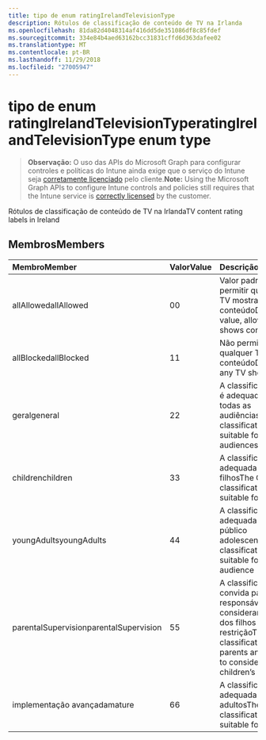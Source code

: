 ```yaml
---
title: tipo de enum ratingIrelandTelevisionType
description: Rótulos de classificação de conteúdo de TV na Irlanda
ms.openlocfilehash: 81da82d4048314af416dd5de351086df8c85fdef
ms.sourcegitcommit: 334e84b4aed63162bcc31831cffd6d363dafee02
ms.translationtype: MT
ms.contentlocale: pt-BR
ms.lasthandoff: 11/29/2018
ms.locfileid: "27005947"
---
```

# <a name="ratingirelandtelevisiontype-enum-type"></a><span data-ttu-id="346d9-103">tipo de enum ratingIrelandTelevisionType</span><span class="sxs-lookup"><span data-stu-id="346d9-103">ratingIrelandTelevisionType enum type</span></span>

> <span data-ttu-id="346d9-104">**Observação:** O uso das APIs do Microsoft Graph para configurar controles e políticas do Intune ainda exige que o serviço do Intune seja [corretamente licenciado](https://go.microsoft.com/fwlink/?linkid=839381) pelo cliente.</span><span class="sxs-lookup"><span data-stu-id="346d9-104">**Note:** Using the Microsoft Graph APIs to configure Intune controls and policies still requires that the Intune service is [correctly licensed](https://go.microsoft.com/fwlink/?linkid=839381) by the customer.</span></span>

<span data-ttu-id="346d9-105">Rótulos de classificação de conteúdo de TV na Irlanda</span><span class="sxs-lookup"><span data-stu-id="346d9-105">TV content rating labels in Ireland</span></span>
## <a name="members"></a><span data-ttu-id="346d9-106">Membros</span><span class="sxs-lookup"><span data-stu-id="346d9-106">Members</span></span>
|<span data-ttu-id="346d9-107">Membro</span><span class="sxs-lookup"><span data-stu-id="346d9-107">Member</span></span>|<span data-ttu-id="346d9-108">Valor</span><span class="sxs-lookup"><span data-stu-id="346d9-108">Value</span></span>|<span data-ttu-id="346d9-109">Descrição</span><span class="sxs-lookup"><span data-stu-id="346d9-109">Description</span></span>|
|:---|:---|:---|
|<span data-ttu-id="346d9-110">allAllowed</span><span class="sxs-lookup"><span data-stu-id="346d9-110">allAllowed</span></span>|<span data-ttu-id="346d9-111">0</span><span class="sxs-lookup"><span data-stu-id="346d9-111">0</span></span>|<span data-ttu-id="346d9-112">Valor padrão, para permitir que todos os TV mostra conteúdo</span><span class="sxs-lookup"><span data-stu-id="346d9-112">Default value, allow all TV shows content</span></span>|
|<span data-ttu-id="346d9-113">allBlocked</span><span class="sxs-lookup"><span data-stu-id="346d9-113">allBlocked</span></span>|<span data-ttu-id="346d9-114">1</span><span class="sxs-lookup"><span data-stu-id="346d9-114">1</span></span>|<span data-ttu-id="346d9-115">Não permitir que qualquer TV mostra conteúdo</span><span class="sxs-lookup"><span data-stu-id="346d9-115">Do not allow any TV shows content</span></span>|
|<span data-ttu-id="346d9-116">geral</span><span class="sxs-lookup"><span data-stu-id="346d9-116">general</span></span>|<span data-ttu-id="346d9-117">2</span><span class="sxs-lookup"><span data-stu-id="346d9-117">2</span></span>|<span data-ttu-id="346d9-118">A classificação de GA é adequada para todas as audiências</span><span class="sxs-lookup"><span data-stu-id="346d9-118">The GA classification is suitable for all audiences</span></span>|
|<span data-ttu-id="346d9-119">children</span><span class="sxs-lookup"><span data-stu-id="346d9-119">children</span></span>|<span data-ttu-id="346d9-120">3</span><span class="sxs-lookup"><span data-stu-id="346d9-120">3</span></span>|<span data-ttu-id="346d9-121">A classificação CH é adequada para filhos</span><span class="sxs-lookup"><span data-stu-id="346d9-121">The CH classification is suitable for children</span></span>|
|<span data-ttu-id="346d9-122">youngAdults</span><span class="sxs-lookup"><span data-stu-id="346d9-122">youngAdults</span></span>|<span data-ttu-id="346d9-123">4</span><span class="sxs-lookup"><span data-stu-id="346d9-123">4</span></span>|<span data-ttu-id="346d9-124">A classificação YA é adequada para o público adolescente</span><span class="sxs-lookup"><span data-stu-id="346d9-124">The YA classification is suitable for teenage audience</span></span>|
|<span data-ttu-id="346d9-125">parentalSupervision</span><span class="sxs-lookup"><span data-stu-id="346d9-125">parentalSupervision</span></span>|<span data-ttu-id="346d9-126">5</span><span class="sxs-lookup"><span data-stu-id="346d9-126">5</span></span>|<span data-ttu-id="346d9-127">A classificação de PS convida pais e responsáveis a considerar o acesso dos filhos de restrição</span><span class="sxs-lookup"><span data-stu-id="346d9-127">The PS classification invites parents and guardians to consider restriction children’s access</span></span>|
|<span data-ttu-id="346d9-128">implementação avançada</span><span class="sxs-lookup"><span data-stu-id="346d9-128">mature</span></span>|<span data-ttu-id="346d9-129">6</span><span class="sxs-lookup"><span data-stu-id="346d9-129">6</span></span>|<span data-ttu-id="346d9-130">A classificação MA é adequada para adultos</span><span class="sxs-lookup"><span data-stu-id="346d9-130">The MA classification is suitable for adults</span></span>|



